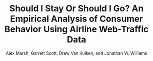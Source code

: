 ---
layout: pdf
permalink: /EOT2025/
pdf: "https://alexmarsh.io/files/papers/ShouldIStayOrShouldIGo.pdf"
author: "Alex Marsh, Garrett Scott, Drew Van Kuiken, and Jonathan W. Williams"
title: "Should I Stay Or Should I Go? An Empirical Analysis of Consumer Behavior Using Airline Web-Traffic Data"
image: "https://alexmarsh.io/files/images/adult_ndo_pdf.png"
header:
  og_image: "https://alexmarsh.io/files/images/adult_ndo_pdf.png"
  teaser: "https://alexmarsh.io/files/images/adult_ndo_pdf.png"
---